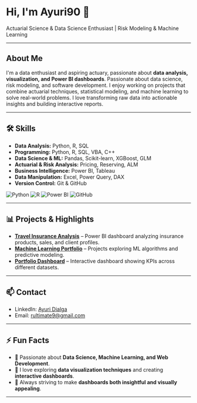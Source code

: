 # Hi, I'm Ayuri90 👋

Actuarial Science & Data Science Enthusiast | Risk Modeling & Machine Learning

---

## About Me

I'm a data enthusiast and aspiring actuary, passionate about **data analysis, visualization, and Power BI dashboards**.
Passionate about data science, risk modeling, and software development. I enjoy working on projects that combine actuarial techniques, statistical modeling, and machine learning to solve real-world problems.
I love transforming raw data into actionable insights and building interactive reports.

---

## 🛠 Skills

- **Data Analysis:** Python, R, SQL
- **Programming:** Python, R, SQL, VBA, C++
- **Data Science & ML:** Pandas, Scikit-learn, XGBoost, GLM
- **Actuarial & Risk Analysis:** Pricing, Reserving, ALM  
- **Business Intelligence:** Power BI, Tableau  
- **Data Manipulation:** Excel, Power Query, DAX  
- **Version Control:** Git & GitHub  

![Python](https://img.shields.io/badge/Python-3776AB?style=flat&logo=python&logoColor=white)
![R](https://img.shields.io/badge/R-276DC3?style=flat&logo=r&logoColor=white)
![Power BI](https://img.shields.io/badge/Power%20BI-F2C80F?style=flat&logo=power-bi&logoColor=white)
![GitHub](https://img.shields.io/badge/GitHub-181717?style=flat&logo=github&logoColor=white)

---

## 📊 Projects & Highlights

- [**Travel Insurance Analysis**](https://github.com/ayuridialga/travel-insurance-analysis) – Power BI dashboard analyzing insurance products, sales, and client profiles.  
- [**Machine Learning Portfolio**](https://github.com/ayuridialga/ml-portfolio) – Projects exploring ML algorithms and predictive modeling.  
- [**Portfolio Dashboard**](https://github.com/ayuridialga/portfolio-dashboard) – Interactive dashboard showing KPIs across different datasets.

---

## 📫 Contact

- LinkedIn: [Ayuri Dialga]([https://www.linkedin.com/in/ayuridialga](https://www.linkedin.com/in/frege-meli-kouyem-b81805210))  
- Email: rultimate9@gmail.com  

---

## ⚡ Fun Facts

- 🚀 Passionate about **Data Science, Machine Learning, and Web Development**.  
- 🎯 I love exploring **data visualization techniques** and creating **interactive dashboards**.  
- 🎨 Always striving to make **dashboards both insightful and visually appealing**.  

---

<!--
## 📈 GitHub Stats

![Ayuri's GitHub stats](https://github-readme-stats.vercel.app/api?username=ayuridialga&show_icons=true&theme=radical)
![Top Langs](https://github-readme-stats.vercel.app/api/top-langs/?username=ayuridialga&layout=compact&theme=radical)
-->
